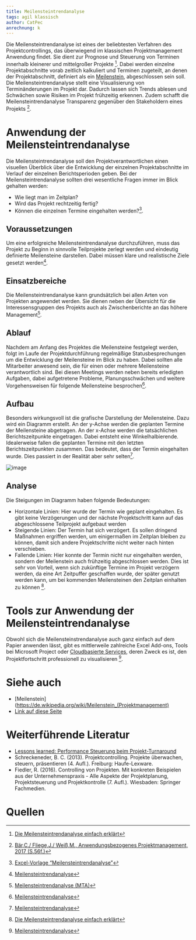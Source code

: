 ```yaml
---
title: Meilensteintrendanalyse
tags: agil klassisch
author: CatPec
anrechnung: k 
---
```

Die Meilensteintrendanalyse ist eines der beliebtesten Verfahren des Projektcontrollings, das überwiegend im klassischen Projektmanagement Anwendung findet. Sie dient zur Prognose und Steuerung von Terminen innerhalb kleinerer und mittelgroßer Projekte [^1]. Dabei werden einzelne Projektabschnitte vorab zeitlich kalkuliert und Terminen zugeteilt, an denen der Projektabschnitt, definiert als ein [Meilenstein](https://github.com/ManagingProjectsSuccessfully/ManagingProjectsSuccessfully.github.io/blob/main/kb/Meilensteine.md), abgeschlossen sein soll. Die Meilensteintrendanalyse stellt eine Visualisierung von Terminänderungen im Projekt dar. Dadurch lassen sich Trends ablesen und Schwächen sowie Risiken im Projekt frühzeitig erkennen. Zudem schafft die Meilensteintrendanalyse Transparenz gegenüber den Stakeholdern eines Projekts [^2]. 

# Anwendung der Meilensteintrendanalyse

Die Meilensteintrendanalyse soll den Projektverantwortlichen einen visuellen Überblick über die Entwicklung der einzelnen Projektabschnitte im Verlauf der einzelnen Berichtsperioden geben. Bei der Meilensteintrendanalyse sollten drei wesentliche Fragen immer im Blick gehalten werden:

* Wie liegt man im Zeitplan?
* Wird das Projekt rechtzeitig fertig?
* Können die einzelnen Termine eingehalten werden?[^3].

## Voraussetzungen
Um eine erfolgreiche Meilensteintrendanalyse durchzuführen, muss das Projekt zu Beginn in sinnvolle Teilprojekte zerlegt werden und eindeutig definierte Meilensteine darstellen. Dabei müssen klare und realistische Ziele gesetzt werden[^4].

## Einsatzbereiche
Die Meilensteintrendanalyse kann grundsätzlich bei allen Arten von Projekten angewendet werden. Sie dienen neben der Übersicht für die Interessensgruppen des Projekts auch als Zwischenberichte an das höhere Management[^5].

## Ablauf
Nachdem am Anfang des Projektes die Meilensteine festgelegt werden, folgt im Laufe der Projektdurchführung regelmäßige Statusbesprechungen um die Entwicklung der Meilensteine im Blick zu haben. Dabei sollten alle Mitarbeiter anwesend sein, die für einen oder mehrere Meilensteine verantwortlich sind. Bei diesen Meetings werden neben bereits erledigten Aufgaben, dabei aufgetretene Probleme, Planungsschwächen und weitere Vorgehensweisen für folgende Meilensteine besprochen[^4]. 

## Aufbau
Besonders wirkungsvoll ist die grafische Darstellung der Meilensteine. Dazu wird ein Diagramm erstellt. An der y-Achse werden die geplanten Termine der Meilensteine abgetragen. An der x-Achse werden die tatsächlichen Berichtszeitpunkte eingetragen. Dabei entsteht eine Winkelhalbierende. Idealerweise fallen die geplanten Termine mit den letzten Berichtszeitpunkten zusammen. Das bedeutet, dass der Termin eingehalten wurde. Dies passiert in der Realität aber sehr selten[^7].

![image](https://user-images.githubusercontent.com/92922561/141102712-a9303b9b-83bd-424f-9a6b-8bb75ccfd1aa.png)

## Analyse
Die Steigungen im Diagramm haben folgende Bedeutungen:

* Horizontale Linien: Hier wurde der Termin wie geplant eingehalten. Es gibt keine Verzögerungen und der nächste Projektschritt kann auf das abgeschlossene Teilprojekt aufgebaut werden
* Steigende Linien: Der Termin hat sich verzögert. Es sollen dringend Maßnahmen ergriffen werden, um einigermaßen im Zeitplan bleiben zu können, damit sich andere Projektschritte nicht weiter nach hinten verschieben.
* Fallende Linien: Hier konnte der Termin nicht nur eingehalten werden, sondern der Meilenstein auch frühzeitig abgeschlossen werden. Dies ist sehr von Vorteil, wenn sich zukünftige Termine im Projekt verzögern werden, da eine Art Zeitpuffer geschaffen wurde, der später genutzt werden kann, um bei kommenden Meilensteinen den Zeitplan einhalten zu können [^1].

# Tools zur Anwendung der Meilensteintrendanalyse 
Obwohl sich die Meilensteinstrendanalyse auch ganz einfach auf dem Papier anwenden lässt, gibt es mittlerweile zahlreiche Excel Add-ons, Tools bei Microsoft Project oder [Cloudbasierte Services](https://github.com/ManagingProjectsSuccessfully/ManagingProjectsSuccessfully.github.io/blob/main/kb/Cloud_Services.md), deren Zweck es ist, den Projektfortschritt professionell zu visualisieren [^6].

# Siehe auch

* [Meilenstein](https://de.wikipedia.org/wiki/Meilenstein_(Projektmanagement)
* [Link auf diese Seite](Meilensteintrendanalyse.md)

# Weiterführende Literatur

* [Lessons learned: Performance Steuerung beim Projekt-Turnaround](https://link.springer.com/article/10.1365/s12176-006-0529-8)
* Schreckeneder, B. C. (2013). Projektcontrolling. Projekte überwachen, steuern, präsentieren (4. Aufl.). Freiburg: Haufe-Lexware.
* Fiedler, R. (2016). Controlling von Projekten. Mit konkreten Beispielen aus der Unternehmenspraxis - Alle Aspekte der Projektplanung, Projektsteuerung und Projektkontrolle (7. Aufl.). Wiesbaden: Springer Fachmedien.

# Quellen

[^1]: [Die Meilensteintrendanalyse einfach erklärt](https://projekte-leicht-gemacht.de/blog/projektmanagement/klassisch/projektsteuerung/die-meilensteintrendanalyse-einfach-erklaert/)
[^2]: [Bär,C./ Fliege,J./ Weiß,M., Anwendungsbezogenes Projektmanagement, 2017 (S.56f.)](https://link.springer.com/book/10.1007/978-3-662-52974-4)
[^3]: [Excel-Vorlage “Meilensteintrendanalyse”](https://exceltricks.blog/mit-dieser-excel-vorlage-koennen-sie-eine-meilensteintrendanalyse-fuer-ihre-projekte-durchfuehren/)
[^4]: [Meilensteintrendanalyse](https://www.graduateschools.uni-wuerzburg.de/fileadmin/43030000/GSST/events_and_training_activities/Meilensteintrendanalyse.pdf)
[^5]: [Meilensteintrendanalyse (MTA)](https://www.controllingportal.de/Marktplatz/Excel-Tools/Meilensteintrendanalyse-MTA.html) 
[^6]: [Meilensteintrendanalyse](https://de.wikipedia.org/wiki/Meilensteintrendanalyse) 
[^7]: [Meilensteintrendanalyse](https://www.projektmagazin.de/glossarterm/meilensteintrendanalyse)

